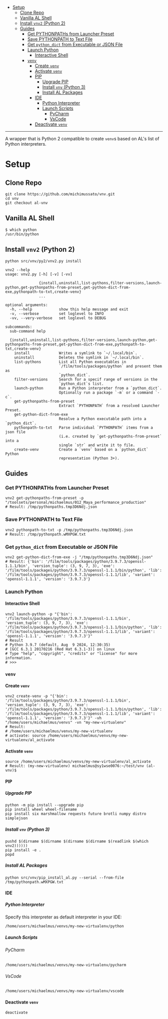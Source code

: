 <!-- TOC -->
* [Setup](#setup)
  * [Clone Repo](#clone-repo)
  * [Vanilla AL Shell](#vanilla-al-shell)
  * [Install `vnv2` (Python 2)](#install-vnv2-python-2)
  * [Guides](#guides)
    * [Get PYTHONPATHs from Launcher Preset](#get-pythonpaths-from-launcher-preset)
    * [Save PYTHONPATH to Text File](#save-pythonpath-to-text-file)
    * [Get `python_dict` from Executable or JSON File](#get-python_dict-from-executable-or-json-file)
    * [Launch Python](#launch-python)
      * [Interactive Shell](#interactive-shell)
    * [`venv`](#venv)
      * [Create `venv`](#create-venv)
      * [Activate `venv`](#activate-venv)
      * [PIP](#pip)
        * [Upgrade PIP](#upgrade-pip)
        * [Install `vnv` (Python 3)](#install-vnv-python-3)
        * [Install AL Packages](#install-al-packages)
      * [IDE](#ide)
        * [Python Interpreter](#python-interpreter)
        * [Launch Scripts](#launch-scripts-)
          * [PyCharm](#pycharm)
          * [VsCode](#vscode)
      * [Deactivate `venv`](#deactivate-venv)
<!-- TOC -->

---

A wrapper that is Python 2 compatible to create 
`venv`s based on AL's list of Python interpreters.

# Setup

## Clone Repo

```
git clone https://github.com/michimussato/vnv.git
cd vnv
git checkout al-vnv
```

## Vanilla AL Shell

```
$ which python
/usr/bin/python
```

## Install `vnv2` (Python 2)

```
python src/vnv/py2/vnv2.py install
```

```
vnv2 --help
usage: vnv2.py [-h] [-v] [-vv]
               
               {install,uninstall,list-pythons,filter-versions,launch-python,get-pythonpaths-from-preset,get-python-dict-from-exe,pythonpath-to-txt,create-venv}
               ...

optional arguments:
  -h, --help            show this help message and exit
  -v, --verbose         set loglevel to INFO
  -vv, --very-verbose   set loglevel to DEBUG

subcommands:
  sub-command help

  {install,uninstall,list-pythons,filter-versions,launch-python,get-pythonpaths-from-preset,get-python-dict-from-exe,pythonpath-to-txt,create-venv}
    install             Writes a symlink to `~/.local/bin`.
    uninstall           Deletes the symlink in `~/.local/bin`.
    list-pythons        List all Python executables in
                        `/film/tools/packages/python` and present them as
                        `python_dict`.
    filter-versions     Search for a specif range of versions in the
                        `python_dict`s list.
    launch-python       Run a Python interpreter from a `python_dict`.
                        Optionally run a package `-m` or a command `-c`.
    get-pythonpaths-from-preset
                        Extract `PYTHONPATH` from a resolved Launcher Preset.
    get-python-dict-from-exe
                        Resolve a Python executable path into a `python_dict`.
    pythonpath-to-txt   Parse individual `PYTHONPATH` items from a json file
                        (i.e. created by `get-pythonpaths-from-preset` into a
                        single `str` and write it to file.
    create-venv         Create a `venv` based on a `python_dict` Python
                        representation (Python 3+).
```

## Guides

### Get PYTHONPATHs from Launcher Preset

```
vnv2 get-pythonpaths-from-preset -p "/toolsets/personal/michaelmus/012_Maya_performance_production"
# Result: /tmp/pythonpaths.tmp3D6Ndj.json
```

### Save PYTHONPATH to Text File

```
vnv2 pythonpath-to-txt -p /tmp/pythonpaths.tmp3D6Ndj.json
# Result: /tmp/pythonpath.wMXPGW.txt
```

### Get `python_dict` from Executable or JSON File

```
vnv2 get-python-dict-from-exe -j "/tmp/pythonpaths.tmp3D6Ndj.json"
# Result: {'bin': '/film/tools/packages/python/3.9.7.3/openssl-1.1.1/bin', 'version_tuple': (3, 9, 7, 3), 'exe': '/film/tools/packages/python/3.9.7.3/openssl-1.1.1/bin/python', 'lib': '/film/tools/packages/python/3.9.7.3/openssl-1.1.1/lib', 'variant': 'openssl-1.1.1', 'version': '3.9.7.3'}
```

### Launch Python

#### Interactive Shell

```
vnv2 launch-python -p "{'bin': '/film/tools/packages/python/3.9.7.3/openssl-1.1.1/bin', 'version_tuple': (3, 9, 7, 3), 'exe': '/film/tools/packages/python/3.9.7.3/openssl-1.1.1/bin/python', 'lib': '/film/tools/packages/python/3.9.7.3/openssl-1.1.1/lib', 'variant': 'openssl-1.1.1', 'version': '3.9.7.3'}"
# Result
# Python 3.9.7 (default, Aug  9 2024, 12:30:35) 
# [GCC 6.3.1 20170216 (Red Hat 6.3.1-3)] on linux
# Type "help", "copyright", "credits" or "license" for more information.
# >>>
```

### `venv`

#### Create `venv`

```
vnv2 create-venv -p "{'bin': '/film/tools/packages/python/3.9.7.3/openssl-1.1.1/bin', 'version_tuple': (3, 9, 7, 3), 'exe': '/film/tools/packages/python/3.9.7.3/openssl-1.1.1/bin/python', 'lib': '/film/tools/packages/python/3.9.7.3/openssl-1.1.1/lib', 'variant': 'openssl-1.1.1', 'version': '3.9.7.3'}" -vh "/home/users/michaelmus/venvs" -vn "my-new-virtualenv"
# Result:
# /home/users/michaelmus/venvs/my-new-virtualenv
# activate: source /home/users/michaelmus/venvs/my-new-virtualenv/al_activate
```

#### Activate `venv`

```
source /home/users/michaelmus/venvs/my-new-virtualenv/al_activate
# Result: (my-new-virtualenv) michaelmus@sy1wse0076:~/test/vnv (al-vnv)$
```

#### PIP

##### Upgrade PIP

```
python -m pip install --upgrade pip
pip install wheel wheel-filename
pip install six marshmallow requests future brotli numpy distro simplejson
```

##### Install `vnv` (Python 3)

```
pushd $(dirname $(dirname $(dirname $(dirname $(readlink $(which vnv2))))))
pip install -e .
popd
```

##### Install AL Packages

```
python src/vnv/pip_install_al.py --serial --from-file /tmp/pythonpath.wMXPGW.txt
```

#### IDE

##### Python Interpreter

Specify this interpreter as default interpreter
in your IDE:

```
/home/users/michaelmus/venvs/my-new-virtualenv/python
```

##### Launch Scripts 

###### PyCharm

```
/home/users/michaelmus/venvs/my-new-virtualenv/pycharm
```

###### VsCode

```
/home/users/michaelmus/venvs/my-new-virtualenv/vscode
```

#### Deactivate `venv`

```
deactivate
```

